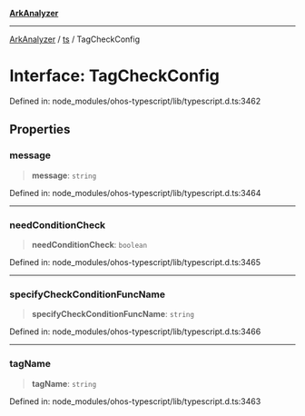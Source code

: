 [**ArkAnalyzer**](../../../../README.md)

***

[ArkAnalyzer](../../../../globals.md) / [ts](../README.md) / TagCheckConfig

# Interface: TagCheckConfig

Defined in: node\_modules/ohos-typescript/lib/typescript.d.ts:3462

## Properties

### message

> **message**: `string`

Defined in: node\_modules/ohos-typescript/lib/typescript.d.ts:3464

***

### needConditionCheck

> **needConditionCheck**: `boolean`

Defined in: node\_modules/ohos-typescript/lib/typescript.d.ts:3465

***

### specifyCheckConditionFuncName

> **specifyCheckConditionFuncName**: `string`

Defined in: node\_modules/ohos-typescript/lib/typescript.d.ts:3466

***

### tagName

> **tagName**: `string`

Defined in: node\_modules/ohos-typescript/lib/typescript.d.ts:3463
